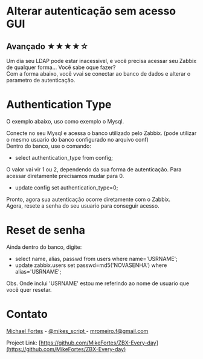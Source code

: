 # Alterar autenticação sem acesso GUI

## Avançado ★★★★☆ 

Um dia seu LDAP pode estar inacessivel, e você precisa acessar seu Zabbix de qualquer forma... Você sabe oque fazer?<br>
Com a forma abaixo, você vvai se conectar ao banco de dados e alterar o parametro de autenticação.

# Authentication Type
O exemplo abaixo, uso como exemplo o Mysql.

Conecte no seu Mysql e acessa o banco utilizado pelo Zabbix. (pode utilizar o mesmo usuario do banco configurado no arquivo conf)<br>
Dentro do banco, use o comando:

- select authentication_type from config;<br>

O valor vai vir 1 ou 2, dependendo da sua forma de autenticação. Para acessar diretamente precisamos mudar para 0.

- update config set authentication_type=0;

Pronto, agora sua autenticação ocorre diretamente com o Zabbix. <br>
Agora, resete a senha do seu usuario para conseguir acesso.

# Reset de senha
Ainda dentro do banco, digite:

- select name, alias, passwd from users where name='USRNAME';
- update zabbix.users set passwd=md5('NOVASENHA') where alias='USRNAME';

Obs. Onde inclui 'USRNAME' estou me referindo ao nome de usuario que você quer resetar.

# Contato

[Michael Fortes](https://www.linkedin.com/in/mikefortes/) - [@mikes_script
](https://twitter.com/mikes_script) - mromeiro.f@gmail.com

Project Link: [https://github.com/MikeFortes/ZBX-Every-day](https://github.com/MikeFortes/ZBX-Every-day)